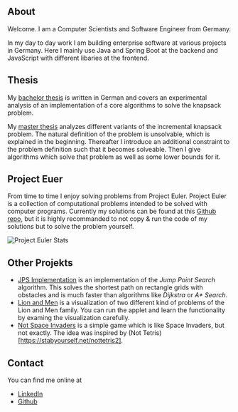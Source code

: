 ## About

Welcome. I am a Computer Scientists and Software Engineer from Germany.

In my day to day work I am building enterprise software at various projects in Germany. Here I mainly use Java and Spring Boot at the backend and JavaScript with different libaries at the frontend.

## Thesis

My [bachelor thesis](/pdfs/bachelor-thesis.pdf) is written in German and covers an experimental analysis of an implementation of a core algorithms to solve the knapsack problem. 

My [master thesis](/pdfs/master-thesis.pdf) analyzes different variants of the incremental knapsack problem. The natural definition of the problem is unsolvable, which is explained in the beginning. Thereafter I introduce an additional constraint to the problem definition such that it becomes solveable. Then I give algorithms which solve that problem as well as some lower bounds for it.

## Project Euer

From time to time I enjoy solving problems from Project Euler. Project Euler is a collection of computational problems intended to be solved with computer programs. Currently my solutions can be found at this [Github repo](https://github.com/drademacher/kotlin-euler), but it is highly recommanded to not copy & run the code of my solutions but to solve the problem yourself.

![Project Euler Stats](https://projecteuler.net/profile/dhaunac.png)

## Other Projekts

* [JPS Implementation](https://github.com/drademacher/lab-jump-point-search) is an implementation of the *Jump Point Search* algorithm. This solves the shortest path on rectangle grids with obstacles and is much faster than algorithms like *Dijkstra* or *A\* Search*.
* [Lion and Men](https://github.com/drademacher/lab-computational-geometry) is a visualization of two different kind of problems of the Lion and Men family. You can run the applet and learn the functionality by examing the visualization carefully.
* [Not Space Invaders](https://tondorf.github.io/not-space-invaders/) is a simple game which is like Space Invaders, but not exactly. The idea was inspired by (Not Tetris)[https://stabyourself.net/nottetris2].

## Contact

You can find me online at

* [LinkedIn](https://www.linkedin.com/in/drademacher)
* [Github](https://github.com/drademacher)
